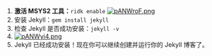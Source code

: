 1. **激活 MSYS2 工具：**`ridk enable`
[![pANWroF.png](https://s21.ax1x.com/2024/10/16/pANWroF.png)](https://imgse.com/i/pANWroF)
2. 安装 Jekyll：`gem install jekyll`
3. 检查 Jekyll 是否成功安装：`jekyll -v`
4. [![pANWyi4.png](https://s21.ax1x.com/2024/10/16/pANWyi4.png)](https://imgse.com/i/pANWyi4)
5. Jekyll 已经成功安装！现在你可以继续创建并运行你的 Jekyll 博客了。